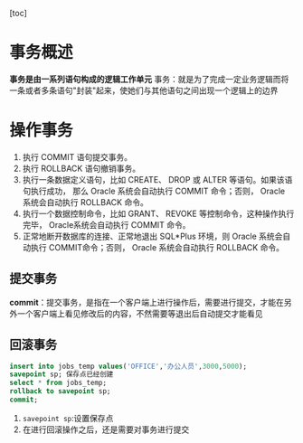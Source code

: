[toc]
# 事务概述
**事务是由一系列语句构成的逻辑工作单元**
事务：就是为了完成一定业务逻辑而将一条或者多条语句"封装"起来，使她们与其他语句之间出现一个逻辑上的边界
# 操作事务
1. 执行 COMMIT 语句提交事务。
2. 执行 ROLLBACK 语句撤销事务。
3. 执行一条数据定义语句，比如 CREATE、 DROP 或 ALTER 等语句。如果该语句执行成功，
那么 Oracle 系统会自动执行 COMMIT 命令；否则， Oracle 系统会自动执行 ROLLBACK 命令。
4. 执行一个数据控制命令，比如 GRANT、 REVOKE 等控制命令，这种操作执行完毕， Oracle系统会自动执行 COMMIT 命令。
5. 正常地断开数据库的连接、正常地退出 SQL*Plus 环境，则 Oracle 系统会自动执行 COMMIT命令；否则， Oracle 系统会自动执行 ROLLBACK 命令。
## 提交事务
**commit**：提交事务，是指在一个客户端上进行操作后，需要进行提交，才能在另外一个客户端上看见修改后的内容，不然需要等退出后自动提交才能看见
## 回滚事务
```sql
insert into jobs_temp values('OFFICE','办公人员',3000,5000);
savepoint sp; 保存点已经创建
select * from jobs_temp;
rollback to savepoint sp;
commit;
```
1. `savepoint sp`:设置保存点
2. 在进行回滚操作之后，还是需要对事务进行提交
